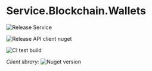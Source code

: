 # Service.Blockchain.Wallets

![Release Service](https://github.com/MyJetWallet/Service.Blockchain.Wallets/workflows/Release%20Service/badge.svg)

![Release API client nuget](https://github.com/MyJetWallet/Service.Blockchain.Wallets/workflows/Release%20API%20client%20nuget/badge.svg)

![CI test build](https://github.com/MyJetWallet/Service.Blockchain.Wallets/workflows/CI%20test%20build/badge.svg)

*Client library:* ![Nuget version](https://img.shields.io/nuget/v/MyJetWallet.Service.Blockchain.Wallets.Client?label=MyJetWallet.Service.Blockchain.Wallets.Client&style=social)


